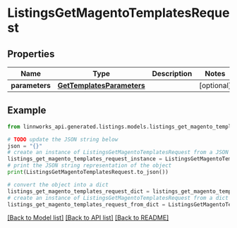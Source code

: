 # ListingsGetMagentoTemplatesRequest


## Properties

Name | Type | Description | Notes
------------ | ------------- | ------------- | -------------
**parameters** | [**GetTemplatesParameters**](GetTemplatesParameters.md) |  | [optional] 

## Example

```python
from linnworks_api.generated.listings.models.listings_get_magento_templates_request import ListingsGetMagentoTemplatesRequest

# TODO update the JSON string below
json = "{}"
# create an instance of ListingsGetMagentoTemplatesRequest from a JSON string
listings_get_magento_templates_request_instance = ListingsGetMagentoTemplatesRequest.from_json(json)
# print the JSON string representation of the object
print(ListingsGetMagentoTemplatesRequest.to_json())

# convert the object into a dict
listings_get_magento_templates_request_dict = listings_get_magento_templates_request_instance.to_dict()
# create an instance of ListingsGetMagentoTemplatesRequest from a dict
listings_get_magento_templates_request_from_dict = ListingsGetMagentoTemplatesRequest.from_dict(listings_get_magento_templates_request_dict)
```
[[Back to Model list]](../README.md#documentation-for-models) [[Back to API list]](../README.md#documentation-for-api-endpoints) [[Back to README]](../README.md)


